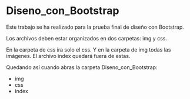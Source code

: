 # Diseno_con_Bootstrap

Este trabajo se ha realizado para la prueba final de diseño con Bootstrap.

Los archivos deben estar organizados en dos carpetas: img y css.

En la carpeta de css ira solo el css. Y en la carpeta de img todas las imágenes. El archivo index quedará fuera de estas.

Quedando así cuando abras la carpeta Diseno_con_Bootstrap:
- img
- css
- index
